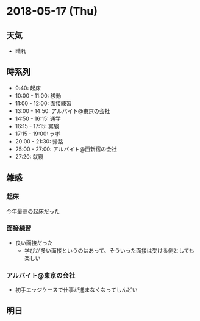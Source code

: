 # 2018-05-17 (Thu)

## 天気

- 晴れ

## 時系列

- 9:40: 起床
- 10:00 - 11:00: 移動
- 11:00 - 12:00: 面接練習
- 13:00 - 14:50: アルバイト@東京の会社
- 14:50 - 16:15: 通学
- 16:15 - 17:15: 実験
- 17:15 - 19:00: ラボ
- 20:00 - 21:30: 帰路
- 25:00 - 27:00: アルバイト@西新宿の会社
- 27:20: 就寝

## 雑感

### 起床

今年最高の起床だった

### 面接練習

- 良い面接だった
  - 学びが多い面接というのはあって、そういった面接は受ける側としても楽しい

### アルバイト@東京の会社

- 初手エッジケースで仕事が進まなくなってしんどい

## 明日
